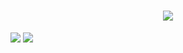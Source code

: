 <h1 align="center">
    <img src="https://readme-typing-svg.herokuapp.com/?lines=Hi+there!+👋;This+is+Dany+Rashwan;Nice+to+meet+you+😄&center=true&size=30">
</h1>

 <img src="https://github-readme-stats.vercel.app/api?username=dannirash&show_icons=true&theme=transparent&hide_border=true&hide=prs">  <img src="https://github-readme-stats.vercel.app/api/top-langs/?username=dannirash&show_icons=true&theme=transparent&layout=compact&hide_border=true">
